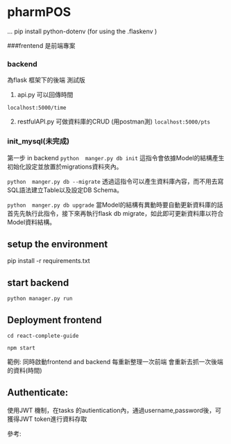 # pharmPOS

...
pip install python-dotenv (for using the .flaskenv )

###frentend
是前端專案

### backend
為flask 框架下的後端
測試版
1. api.py 可以回傳時間

```localhost:5000/time```

2. restfulAPI.py 可做資料庫的CRUD (用postman測)
```localhost:5000/pts```

### init_mysql(未完成)
第一步 in backend
```python  manger.py db init```
這指令會依據Model的結構產生初始化設定並放置於migrations資料夾內。

```python  manger.py db --migrate```
透過這指令可以產生資料庫內容，而不用去寫SQL語法建立Table以及設定DB Schema。

```python  manger.py db upgrade```
當Model的結構有異動時要自動更新資料庫的話首先先執行此指令，接下來再執行flask db migrate，如此即可更新資料庫以符合Model資料結構。



## setup the environment

pip install -r requirements.txt 

## start backend

```python manager.py run```

## Deployment frontend
```cd react-complete-guide```

```npm start```



範例:
同時啟動frontend and backend
每重新整理一次前端
會重新去抓一次後端的資料(時間)


## Authenticate:
使用JWT 機制，在tasks 的autientication內，通過username,password後，可獲得JWT token進行資料存取

參考:
